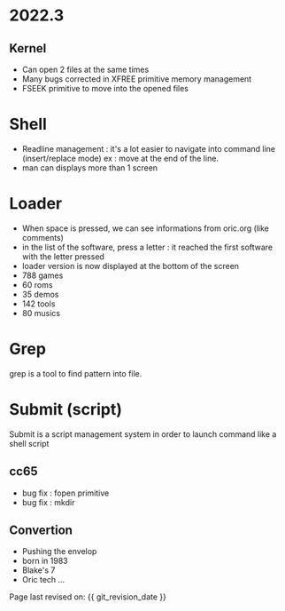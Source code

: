 # 2022.3

## Kernel

* Can open 2 files at the same times
* Many bugs corrected in XFREE primitive memory management
* FSEEK primitive to move into the opened files

# Shell

* Readline management : it's a lot easier to navigate into command line (insert/replace mode) ex : move at the end of the line.
* man can displays more than 1 screen

# Loader

* When space is pressed, we can see informations from oric.org (like comments)
* in the list of the software, press a letter : it reached the first software with the letter pressed
* loader version is now displayed at the bottom of the screen
* 788 games
* 60 roms
* 35 demos
* 142 tools
* 80 musics

# Grep

grep is a tool to find pattern into file.

# Submit (script)

Submit is a script management system in order to launch command like a shell script

## cc65

* bug fix : fopen primitive
* bug fix : mkdir

## Convertion

* Pushing the envelop
* born in 1983
* Blake's 7
* Oric tech ...


Page last revised on: {{ git_revision_date }}
